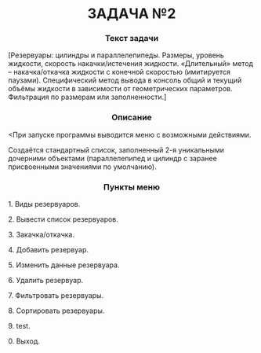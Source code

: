 <h1 align="center">ЗАДАЧА №2</h1>

<h3 align="center">Текст задачи</h3>

[Резервуары: цилиндры и параллелепипеды. Размеры, уровень жидкости, скорость накачки/истечения жидкости. «Длительный» метод – накачка/откачка жидкости с конечной скоростью (имитируется паузами). Специфический метод вывода в консоль общий и текущий объёмы жидкости в зависимости от геометрических параметров. Фильтрация по размерам или заполненности.]

<h3 align="center">Описание</h3>

<При запуске программы выводится меню с возможными действиями.

Создаётся стандартный список, заполненный 2-я уникальными дочерними объектами (параллелепипед и цилиндр с заранее присвоенными значениями по умолчанию).

<h3 align="center">Пункты меню</h3>

<p>1. Виды резервуаров.</p>
<p>2. Вывести список резервуаров.</p>
<p>3. Закачка/откачка.</p>
<p>4. Добавить резервуар.</p>
<p>5. Изменить данные резервуара.</p>
<p>6. Удалить резервуар.</p>
<p>7. Фильтровать резервуары.</p>
<p>8. Сортировать резервуары.</p>
<p>9. test.</p>
<p>0. Выход.</p>

